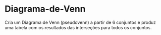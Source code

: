 # Diagrama-de-Venn
Cria um Diagrama de Venn (pseudovenn) a partir de 6 conjuntos e produz uma tabela com os resultados das interseções para todos os conjuntos.
